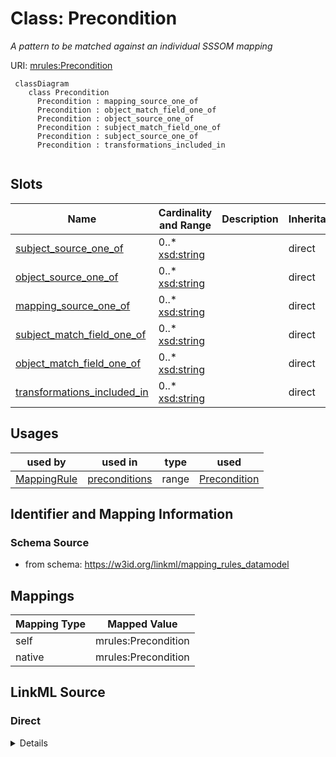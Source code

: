 # Class: Precondition
_A pattern to be matched against an individual SSSOM mapping_




URI: [mrules:Precondition](https://w3id.org/linkml/mapping_rules_datamodel/Precondition)



```{mermaid}
 classDiagram
    class Precondition
      Precondition : mapping_source_one_of
      Precondition : object_match_field_one_of
      Precondition : object_source_one_of
      Precondition : subject_match_field_one_of
      Precondition : subject_source_one_of
      Precondition : transformations_included_in
      
```




<!-- no inheritance hierarchy -->


## Slots

| Name | Cardinality and Range | Description | Inheritance |
| ---  | --- | --- | --- |
| [subject_source_one_of](subject_source_one_of.md) | 0..* <br/> [xsd:string](http://www.w3.org/2001/XMLSchema#string) |  | direct |
| [object_source_one_of](object_source_one_of.md) | 0..* <br/> [xsd:string](http://www.w3.org/2001/XMLSchema#string) |  | direct |
| [mapping_source_one_of](mapping_source_one_of.md) | 0..* <br/> [xsd:string](http://www.w3.org/2001/XMLSchema#string) |  | direct |
| [subject_match_field_one_of](subject_match_field_one_of.md) | 0..* <br/> [xsd:string](http://www.w3.org/2001/XMLSchema#string) |  | direct |
| [object_match_field_one_of](object_match_field_one_of.md) | 0..* <br/> [xsd:string](http://www.w3.org/2001/XMLSchema#string) |  | direct |
| [transformations_included_in](transformations_included_in.md) | 0..* <br/> [xsd:string](http://www.w3.org/2001/XMLSchema#string) |  | direct |





## Usages

| used by | used in | type | used |
| ---  | --- | --- | --- |
| [MappingRule](MappingRule.md) | [preconditions](preconditions.md) | range | [Precondition](Precondition.md) |






## Identifier and Mapping Information







### Schema Source


* from schema: https://w3id.org/linkml/mapping_rules_datamodel





## Mappings

| Mapping Type | Mapped Value |
| ---  | ---  |
| self | mrules:Precondition |
| native | mrules:Precondition |





## LinkML Source

<!-- TODO: investigate https://stackoverflow.com/questions/37606292/how-to-create-tabbed-code-blocks-in-mkdocs-or-sphinx -->

### Direct

<details>
```yaml
name: Precondition
description: A pattern to be matched against an individual SSSOM mapping
from_schema: https://w3id.org/linkml/mapping_rules_datamodel
rank: 1000
attributes:
  subject_source_one_of:
    name: subject_source_one_of
    from_schema: https://w3id.org/linkml/mapping_rules_datamodel
    rank: 1000
    multivalued: true
  object_source_one_of:
    name: object_source_one_of
    from_schema: https://w3id.org/linkml/mapping_rules_datamodel
    rank: 1000
    multivalued: true
  mapping_source_one_of:
    name: mapping_source_one_of
    from_schema: https://w3id.org/linkml/mapping_rules_datamodel
    rank: 1000
    multivalued: true
  subject_match_field_one_of:
    name: subject_match_field_one_of
    from_schema: https://w3id.org/linkml/mapping_rules_datamodel
    rank: 1000
    multivalued: true
  object_match_field_one_of:
    name: object_match_field_one_of
    from_schema: https://w3id.org/linkml/mapping_rules_datamodel
    rank: 1000
    multivalued: true
  transformations_included_in:
    name: transformations_included_in
    from_schema: https://w3id.org/linkml/mapping_rules_datamodel
    rank: 1000
    multivalued: true

```
</details>

### Induced

<details>
```yaml
name: Precondition
description: A pattern to be matched against an individual SSSOM mapping
from_schema: https://w3id.org/linkml/mapping_rules_datamodel
rank: 1000
attributes:
  subject_source_one_of:
    name: subject_source_one_of
    from_schema: https://w3id.org/linkml/mapping_rules_datamodel
    rank: 1000
    multivalued: true
    alias: subject_source_one_of
    owner: Precondition
    domain_of:
    - Precondition
    range: string
  object_source_one_of:
    name: object_source_one_of
    from_schema: https://w3id.org/linkml/mapping_rules_datamodel
    rank: 1000
    multivalued: true
    alias: object_source_one_of
    owner: Precondition
    domain_of:
    - Precondition
    range: string
  mapping_source_one_of:
    name: mapping_source_one_of
    from_schema: https://w3id.org/linkml/mapping_rules_datamodel
    rank: 1000
    multivalued: true
    alias: mapping_source_one_of
    owner: Precondition
    domain_of:
    - Precondition
    range: string
  subject_match_field_one_of:
    name: subject_match_field_one_of
    from_schema: https://w3id.org/linkml/mapping_rules_datamodel
    rank: 1000
    multivalued: true
    alias: subject_match_field_one_of
    owner: Precondition
    domain_of:
    - Precondition
    range: string
  object_match_field_one_of:
    name: object_match_field_one_of
    from_schema: https://w3id.org/linkml/mapping_rules_datamodel
    rank: 1000
    multivalued: true
    alias: object_match_field_one_of
    owner: Precondition
    domain_of:
    - Precondition
    range: string
  transformations_included_in:
    name: transformations_included_in
    from_schema: https://w3id.org/linkml/mapping_rules_datamodel
    rank: 1000
    multivalued: true
    alias: transformations_included_in
    owner: Precondition
    domain_of:
    - Precondition
    range: string

```
</details>